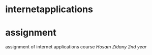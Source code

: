 # internetapplications
<h1>assignment</h1>
assignment of internet applications course 
<i>Hosam Zidany 2nd year</i>

